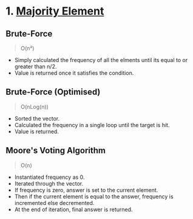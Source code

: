 # 1. [Majority Element](https://leetcode.com/problems/majority-element)

## Brute-Force
> O(n²)
- Simply calculated the frequency of all the elments until its equal to or greater than n/2.
- Value is returned once it satisfies the condition.

## Brute-Force (Optimised)
> O(nLog(n))
- Sorted the vector.
- Calculated the frequency in a single loop until the target is hit.
- Value is returned.

## Moore's Voting Algorithm
> O(n)
- Instantiated frequency as 0.
- Iterated through the vector.
- If frequency is zero, answer is set to the current element.
- Then if the current element is equal to the answer, frequency is incremented else decremented.
- At the end of iteration, final answer is returned.